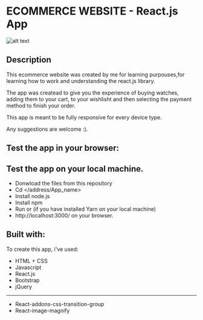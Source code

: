 # ECOMMERCE WEBSITE - React.js App

![alt text](http://i68.tinypic.com/2pzw41j.jpg)


## Description
This ecommerce website was created by me for learning purpouses,for learning how to work and understanding the react.js library.

The app was createad to give you the experience of buying watches, adding them to your cart, to your wishlisht and then selecting the payment method to finish your order.

This app is meant to be fully responsive for every device type. 

Any suggestions are welcome :).

## Test the app in your browser:


## Test the app on your local machine.
- Donwload the files from this repository
- Cd </address/App_name>
- Install node.js
- Install npm 
- Run <npm start> or <yarn start> (if you have installed Yarn on your local machine)
- http://localhost:3000/ on your browser.



## Built with:
To create this app, i've used:
- HTML + CSS
- Javascript
- React.js
- Bootstrap
- jQuery
_______________

- React-addons-css-transition-group
- React-image-magnify

